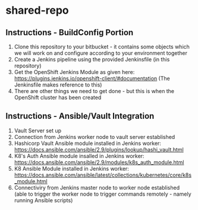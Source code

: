 # shared-repo


## Instructions - BuildConfig Portion

1) Clone this repository to your bitbucket - it contains some objects which we will work on and configure according to your environment together
2) Create a Jenkins pipeline using the provided Jenkinsfile (in this repository)
3) Get the OpenShift Jenkins Module as given here: https://plugins.jenkins.io/openshift-client/#documentation (The Jenkinsfile makes reference to this)
4) There are other things we need to get done - but this is when the OpenShift cluster has been created


## Instructions - Ansible/Vault Integration

1) Vault Server set up 
2) Connection from Jenkins worker node to vault server established
3) Hashicorp Vault Ansible module installed in Jenkins worker: https://docs.ansible.com/ansible/2.9/plugins/lookup/hashi_vault.html
4) K8's Auth Ansible module insalled in Jenkins worker: https://docs.ansible.com/ansible/2.9/modules/k8s_auth_module.html
5) K8 Ansible Module installed in Jenkins worker: https://docs.ansible.com/ansible/latest/collections/kubernetes/core/k8s_module.html
6) Connectiviry from Jenkins master node to worker node established (able to trigger the worker node to trigger commands remotely - namely running Ansible scripts)
